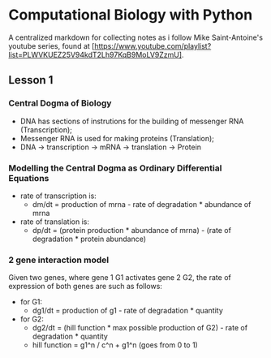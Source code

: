 # Computational Biology with Python
A centralized markdown for collecting notes as i follow Mike Saint-Antoine's youtube series, found at [https://www.youtube.com/playlist?list=PLWVKUEZ25V94kdT2Lh97KqB9MoLV9ZzmU].


## Lesson 1
### Central Dogma of Biology
- DNA has sections of instrutions for the building of messenger RNA (Transcription);
- Messenger RNA is used for making proteins (Translation);
- DNA -> transcription -> mRNA -> translation -> Protein
### Modelling the Central Dogma as Ordinary Differential Equations
- rate of transcription is:
  - dm/dt = production of mrna - rate of degradation * abundance of mrna
- rate of translation is:
  - dp/dt = (protein production * abundance of mrna) - (rate of degradation * protein abundance)

### 2 gene interaction model
Given two genes, where gene 1 G1 activates gene 2 G2, the rate of expression of both genes are such as follows:
- for G1:
  - dg1/dt = production of g1 - rate of degradation * quantity
- for G2:
  - dg2/dt = (hill function * max possible production of G2) - rate of degradation * quantity
  - hill function = g1^n / c^n + g1^n (goes from 0 to 1)

